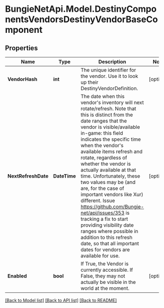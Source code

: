 
# BungieNetApi.Model.DestinyComponentsVendorsDestinyVendorBaseComponent

## Properties

Name | Type | Description | Notes
------------ | ------------- | ------------- | -------------
**VendorHash** | **int** | The unique identifier for the vendor. Use it to look up their DestinyVendorDefinition. | [optional] 
**NextRefreshDate** | **DateTime** | The date when this vendor&#39;s inventory will next rotate/refresh.  Note that this is distinct from the date ranges that the vendor is visible/available in-game: this field indicates the specific time when the vendor&#39;s available items refresh and rotate, regardless of whether the vendor is actually available at that time. Unfortunately, these two values may be (and are, for the case of important vendors like Xur) different.  Issue https://github.com/Bungie-net/api/issues/353 is tracking a fix to start providing visibility date ranges where possible in addition to this refresh date, so that all important dates for vendors are available for use. | [optional] 
**Enabled** | **bool** | If True, the Vendor is currently accessible.   If False, they may not actually be visible in the world at the moment. | [optional] 

[[Back to Model list]](../README.md#documentation-for-models)
[[Back to API list]](../README.md#documentation-for-api-endpoints)
[[Back to README]](../README.md)

